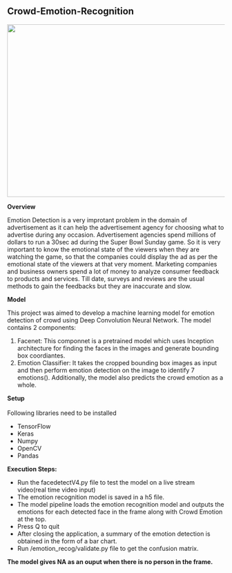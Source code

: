 ## Crowd-Emotion-Recognition

<img src="emo.gif" width="640" height="400"></img>

**Overview**

Emotion Detection is a very improtant problem in the domain of advertisement as it can help the advertisement agency for choosing what to advertise during any occasion. Advertisement agencies spend millions of dollars to run a 30sec ad during the Super Bowl Sunday game. So it is very important to know the emotional state of the viewers when they are watching the game, so that the companies could display the ad as per the emotional state of the viewers at that very moment. Marketing companies and business owners spend a lot of money to analyze consumer feedback to products and services. Till date, surveys and reviews are the usual methods to gain the feedbacks but they are inaccurate and slow.

**Model**

This project was aimed to develop a machine learning model for emotion detection of crowd using Deep Convolution Neural Network. The model contains 2 components:

1. Facenet: This componnet is a pretrained model which uses Inception architecture for finding the faces in the images and generate bounding box coordiantes.
2. Emotion Classifier: It takes the cropped bounding box images as input and then perform emotion detection on the image to identify 7 emotions(). Additionally, the model also predicts the crowd emotion as a whole.

**Setup**<br>
<br>Following libraries need to be installed<br>
* TensorFlow<br>
* Keras<br>
* Numpy<br>
* OpenCV<br>
* Pandas<br>

**Execution Steps:**<br>

* Run the facedetectV4.py file to test the model on a live stream video(real time video input) <br>
* The emotion recognition model is saved in a h5 file.<br>
* The model pipeline loads the emotion recognition model and outputs the emotions for each detected face in the frame along with Crowd Emotion at the top.<br>
* Press Q to quit
* After closing the application, a summary of the emotion detection is obtained in the form of a bar chart.
* Run /emotion_recog/validate.py file to get the confusion matrix.

**The model gives NA as an ouput when there is no person in the frame.** 









